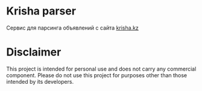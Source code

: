 # Krisha parser

Сервис для парсинга объявлений с сайта [krisha.kz](https://krisha.kz)

# Disclaimer

This project is intended for personal use and does not carry any commercial component. Please do not use this project for purposes other than those intended by its developers.

